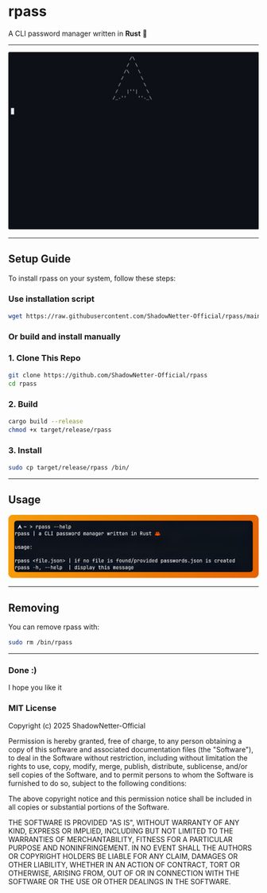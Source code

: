 # rpass

A CLI password manager written in **Rust** 🦀

---

![Overview](screenshots/overview.gif)

---

## Setup Guide

To install rpass on your system, follow these steps:

### Use installation script

```bash
wget https://raw.githubusercontent.com/ShadowNetter-Official/rpass/main/install.sh && sh install.sh
```

### Or build and install manually

### 1. Clone This Repo

```bash
git clone https://github.com/ShadowNetter-Official/rpass
cd rpass
```
### 2. Build

```bash
cargo build --release
chmod +x target/release/rpass
```

### 3. Install

```bash
sudo cp target/release/rpass /bin/
```

---

## Usage

![Usage](screenshots/help.png)

---

## Removing

You can remove rpass with:

```bash
sudo rm /bin/rpass
```

---

### Done :)

I hope you like it

### MIT License

Copyright (c) 2025 ShadowNetter-Official

Permission is hereby granted, free of charge, to any person obtaining a copy
of this software and associated documentation files (the "Software"), to deal
in the Software without restriction, including without limitation the rights
to use, copy, modify, merge, publish, distribute, sublicense, and/or sell
copies of the Software, and to permit persons to whom the Software is
furnished to do so, subject to the following conditions:

The above copyright notice and this permission notice shall be included in all
copies or substantial portions of the Software.

THE SOFTWARE IS PROVIDED "AS IS", WITHOUT WARRANTY OF ANY KIND, EXPRESS OR
IMPLIED, INCLUDING BUT NOT LIMITED TO THE WARRANTIES OF MERCHANTABILITY,
FITNESS FOR A PARTICULAR PURPOSE AND NONINFRINGEMENT. IN NO EVENT SHALL THE
AUTHORS OR COPYRIGHT HOLDERS BE LIABLE FOR ANY CLAIM, DAMAGES OR OTHER
LIABILITY, WHETHER IN AN ACTION OF CONTRACT, TORT OR OTHERWISE, ARISING FROM,
OUT OF OR IN CONNECTION WITH THE SOFTWARE OR THE USE OR OTHER DEALINGS IN THE
SOFTWARE.
